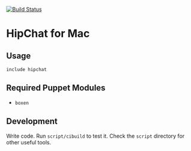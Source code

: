 [![Build
Status](https://travis-ci.org/boxen/puppet-hipchat.png?branch=master)](https://travis-ci.org/boxen/puppet-hipchat)

# HipChat for Mac

## Usage

```puppet
include hipchat
```

## Required Puppet Modules

* `boxen`

## Development

Write code. Run `script/cibuild` to test it. Check the `script`
directory for other useful tools.
